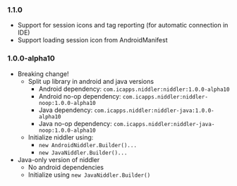 ### 1.1.0 ###

* Support for session icons and tag reporting (for automatic connection in IDE)
* Support loading session icon from AndroidManifest


### 1.0.0-alpha10 ###

* Breaking change!
    * Split up library in android and java versions
        * Android dependency: `com.icapps.niddler:niddler:1.0.0-alpha10`
        * Android no-op dependency: `com.icapps.niddler:niddler-noop:1.0.0-alpha10`
        * Java dependency: `com.icapps.niddler:niddler-java:1.0.0-alpha10`
        * Java no-op dependency: `com.icapps.niddler:niddler-java-noop:1.0.0-alpha10`
    * Initialize niddler using:
        * `new AndroidNiddler.Builder()...`
        * `new JavaNiddler.Builder()...`
* Java-only version of niddler
    * No android dependencies
    * Initialize using `new JavaNiddler.Builder()`
